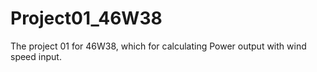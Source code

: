 # Project01_46W38
The project 01 for 46W38, which for calculating Power output with wind speed input.
